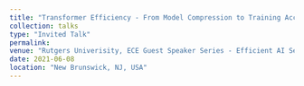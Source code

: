 ```yaml
---
title: "Transformer Efficiency - From Model Compression to Training Acceleration"
collection: talks
type: "Invited Talk"
permalink: 
venue: "Rutgers Univerisity, ECE Guest Speaker Series - Efficient AI Seminar"
date: 2021-06-08
location: "New Brunswick, NJ, USA"
---
```

